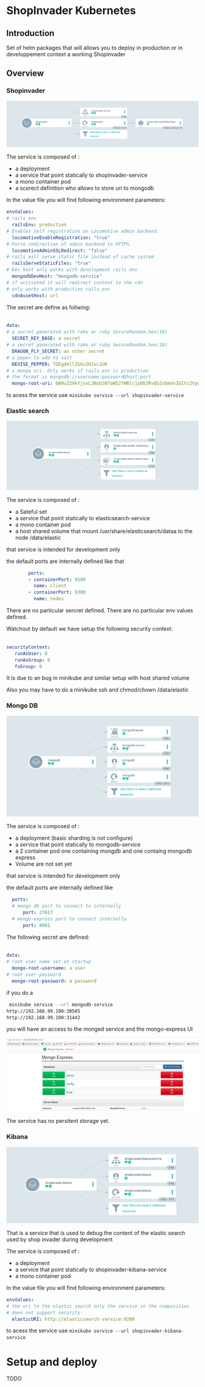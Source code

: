 
# ShopInvader Kubernetes

## Introduction

Set of helm packages that will allows you to deploy in production or in developpement context a working Shopinvader

## Overview

### Shopinvader


![shopinvader overview](doc/images/argo_shopinvader.png)

The service is composed of :
* a deployment
* a service that point statically to shopinvader-service
* a mono container pod
* a scerect definition who allows to store uri to mongodb

In the value file you will find following environment parameters:
``` yaml
envValues:
# rails env
  railsEnv: production
# Enables self registration on Locomotive admin backend.
  locomotiveEnableRegistration: "true"
# Force redirection of admin backend to HTTPS.
  locomotiveAdminSSLRedirect: "false"
# rails will serve static file instead of cache system
  railsServeStaticFiles: "true"
# Dev host only works with development rails env
  mongodbDevHost: "mongodb-service"
# if activated it will redirect content to the cdn
# only works with production rails_env
  cdnAssetHost: url
```

The secret are define as follwing:
``` yaml

data:
# a secret generated with rake or ruby SecureRandom.hex(10)
  SECRET_KEY_BASE: a secret
# a secret generated with rake or ruby SecureRandom.hex(10)
  DRAGON_FLY_SECRET: an other secret
# a peper to add to salt
  DEVISE_PEPPER: TGEgdmllIGVuIHJvc2UK
# a mongo uri. Only works if rails env is production
# the format is mongodb://username:password@host:port
  mongo-root-uri: bW9uZ29kYjovL3Nob3BfaW52YWRlcjp0b3RvQG1vbmdvZGItc2VydmljZToyNzAxNwo=
```

to acess the service use `minikube service --url shopinvader-service`

### Elastic search


![elastic overview](doc/images/argo_elasticsearch.png)

The service is composed of :
* a Sateful set
* a service that point statically to elasticsearch-service
* a mono container pod
* a host shared volume that mount /usr/share/elasticsearch/dataa to the node /data/elastic

that service is intended for development only

the default ports are internally defined like that
``` yaml
        ports:
        - containerPort: 9200
          name: client
        - containerPort: 9300
          name: nodes
```

There are no particular sercret defined.
There are no particular env values defined.

Watchout by default we have setup the following security context:
``` yaml

securityContext:
   runAsUser: 0
   runAsGroup: 0
   fsGroup: 0
```

It is due to an bug in minikube and similar setup with host shared volume

Also you may have to do a minikube ssh and chmod/chown /data/elastic


### Mongo DB


![mongodb overview](doc/images/argo_mongodb.png)

The service is composed of :
* a deployment (basic sharding is not configure)
* a service that point statically to mongodb-service
* a 2 container pod one containing mongdb and one containg mongodb express
* Volume are not set yet

that service is intended for development only

the default ports are internally defined like
``` yaml
  ports:
  # mongo db port to connect to internally
      port: 27017
  # mongo-express port to connect internally
      port: 8081

```

The following secret are defined:

``` yaml

data:
# root user name set at startup
  mongo-root-username: a user
# root user password
  mongo-root-password: a password
```

if you do a
``` bash
 minikube service --url mongodb-service
http://192.168.99.100:30565
http://192.168.99.100:31442
```

you will have an access to the monged service and the mongo-express UI

![mongo ui](doc/images/mongo_express_ui.png)

The service has no persitent storage yet.

### Kibana


![shopinvader kibana overview](doc/images/argo_kibana.png)

That is a service that is used to debug the content of the elastic search used by shop invader during development

The service is composed of :
* a deployment
* a service that point statically to shopinvader-kibana-service
* a mono container pod

In the value file you will find following environment parameters:
``` yaml
envValues:
# the uri to the elastic search only the service in the composition
# does not support security
  elasticURI: http://elasticsearch-service:9200
```
to acess the service use `minikube service --url shopinvader-kibana-service`


# Setup and deploy
TODO